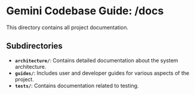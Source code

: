 # Gemini Codebase Guide: /docs

This directory contains all project documentation.

## Subdirectories

- **`architecture/`**: Contains detailed documentation about the system architecture.
- **`guides/`**: Includes user and developer guides for various aspects of the project.
- **`tests/`**: Contains documentation related to testing.
